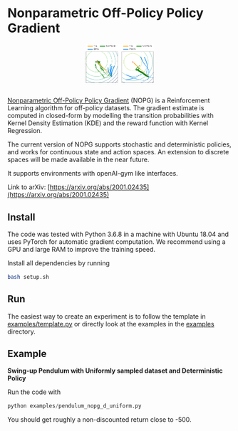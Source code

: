 # Nonparametric Off-Policy Policy Gradient


<div align="center">

<img src="img/nopg.png" alt="Paris" style="display: block; margin-left: auto; margin-right: auto; width: 30%;">
</div>

<br>

[Nonparametric Off-Policy Policy Gradient](https://arxiv.org/abs/2001.02435) (NOPG) is a Reinforcement Learning algorithm for off-policy datasets. The gradient estimate is computed in closed-form by modelling the transition probabilities with Kernel Density Estimation (KDE) and the reward function with Kernel Regression.

The current version of NOPG supports stochastic and deterministic policies, and works for continuous state and action spaces. An extension to discrete spaces will be made available in the near future.

It supports environments with openAI-gym like interfaces.

Link to arXiv: [https://arxiv.org/abs/2001.02435](https://arxiv.org/abs/2001.02435)

## Install

The code was tested with Python 3.6.8 in a machine with Ubuntu 18.04 and uses PyTorch for automatic gradient computation. We recommend using a GPU and large RAM to improve the training speed.

Install all dependencies by running

```bash
bash setup.sh
```


## Run

The easiest way to create an experiment is to follow the template in [examples/template.py](examples/template.py) or directly look at the examples in the [examples](examples) directory.


## Example

**Swing-up Pendulum with Uniformly sampled dataset and Deterministic Policy**

Run the code with 
```python
python examples/pendulum_nopg_d_uniform.py
```
You should get roughly a non-discounted return close to -500.


